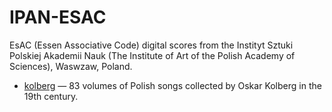 # IPAN-ESAC

EsAC (Essen Associative Code) digital scores from the Instityt Sztuki Polskiej Akademii Nauk (The Institute of Art of the Polish Academy of Sciences), Waswzaw, Poland.

* [kolberg](https://github.com/ispan-esac/kolberg) &mdash; 83 volumes of Polish songs collected by Oskar Kolberg in the 19th century.



